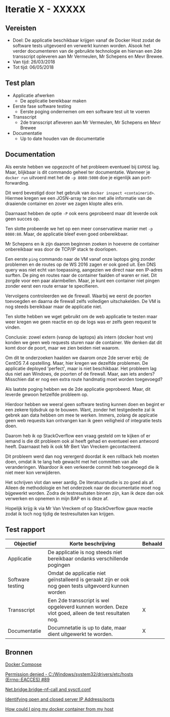 # Iteratie X - XXXXX

## Vereisten

- Doel: De applicatie beschikbaar krijgen vanaf de Docker Host zodat de software tests uitgevoerd en verwerkt kunnen worden. Alsook het verder documenteren van de gebruikte technologie en hiervan een 2de transscript opleveren aan Mr Vermeulen, Mr Schepens en Mevr Brewee.
- Van tijd: 26/03/2018
- Tot tijd: 06/05/2018

## Test plan
- Applicatie afwerken
    - De applicatie bereikbaar maken
- Eerste fase software testing
    - Eerste poging ondernemen om een software test uit te voeren
- Transscript
    - 2de transscript afleveren aan Mr Vermeulen, Mr Schepens en Mevr Brewee
- Documentatie
    - Up to date houden van de documentatie


## Documentation
Als eerste hebben we opgezocht of het probleem eventueel bij `EXPOSE` lag. Maar, blijkbaar is dit commando geheel ter documentatie. Wanneer je `docker run` uitvoerd met het de `-p 8080:5000` doe je eigenlijk aan port-forwarding.

Dit werd bevestigd door het gebruik van `docker inspect <containerid>`. Hiermee kregen we een JOSN-array te zien met alle informatie van de draaiende container en zover we zagen klopte alles erin.

Daarnaast hebben de optie `-P` ook eens geprobeerd maar dit leverde ook geen succes op.

Ten slotte probeerde we het op een meer conservatieve manier met `-p 8080:80`. Maar, de applicatie bleef even goed onbereikbaar.

Mr Schepens en ik zijn daarom beginnen zoeken in hoeverre de container onbereikbaar was door de TCP/IP stack te doorlopen.

Een eerste `ping` commando naar de VM vanaf onze laptops ging zonder problemen en de routes op de WS 2016 zagen er ook goed uit. Een DNS query was niet echt van toepassing, aangezien we direct naar een IP-adres surften.
De ping en routes naar de container faalden of waren er niet. Dit zorgde voor een paar alarmbellen. Maar, je kunt een container niet pingen zonder eerst een route ernaar te specifieren.

Vervolgens controleerden we de firewall. Waarbij we eerst de poorten toevoegden en daarna de firewall zelfs volledigen uitschakelden. De VM is nog steeds bereikbaar maar de applicatie niet.

Ten slotte hebben we wget gebruikt om de web applicatie te testen maar weer kregen we geen reactie en op de logs was er zelfs geen request te vinden.

Conclusie: zowel extern (vanop de laptops) als intern (docker host vm) konden we geen web requests sturen naar de container. We denken dat dit komt door de poort, maar we zien beiden niet waarom.

Om dit te onderzoeken haalden we daarom onze 2de server erbij: de CentOS 7.4 opstelling. Maar, hier kregen we dezelfde problemen. De applicatie deployed 'perfect', maar is niet beschikbaar. Het probleem lag dus niet aan Windows, de poorten of de firewall. Maar, aan iets anders? Misschien dat er nog een extra route handmatig moet worden toegevoegd?

Als laatste poging hebben we de 2de applicatie geprobeerd. Maar, dit leverde gewoon hetzelfde probleem op.

Hierdoor hebben we weeral geen software testing kunnen doen en begint er een zekere tijdsdruk op te bouwen. Want, zonder het testgedeelte zal ik gebrek aan data hebben om mee te werken. Immers, zolang de applcatie geen web requests kan ontvangen kan ik geen veiligheid of integratie tests doen.

Daarom heb ik op StackOverflow een vraag gesteld om te kijken of er iemand is die dit probleem ook al heeft gehad en eventueel een antwoord heeft. Daarnaast heb ik ook Mr Bert Van Vreckem gecontacteerd.

Dit probleem werd dan nog verergerd doordat ik een rollback heb moeten doen, omdat ik te lang heb gewacht met het committen van alle veranderingen. Waardoor ik een verkeerde commit heb toegevoegd die ik niet meer kon verwijderen.

Het schrijven vlot dan weer aardig. De literatuurstudie is zo goed als af. Alleen de methodologie en het onderzoek naar de documentatie moet nog bijgewerkt worden. Zodra de testresultaten binnen zijn, kan ik deze dan ook verwerken en opnemen in mijn BAP en is deze af.

Hopelijk krijg ik via Mr Van Vreckem of op StackOverflow gauw reactie zodat ik toch nog tijdig de testresultaten kan krijgen.

## Test rapport

|Objectief|Korte beschrijving|Behaald|
|---------|------------------|-------|
|Applicatie|De applicatie is nog steeds niet bereikbaar ondanks verschillende pogingen||
|Software testing|Omdat de applicatie niet geïnstalleerd is geraakt zijn er ook nog geen tests uitgevoerd kunnen worden||
|Transscript|Een 2de transscript is wel opgeleverd kunnen worden. Deze vlot goed, alleen de test resultaten nog.|X|
|Documentatie|Documnetatie is up to date, maar dient uitgewerkt te worden.|X|

## Bronnen
[Docker Compose](https://docs.docker.com/compose/)

[Permission denied - C:/Windows/system32/drivers/etc/hosts (Errno::EACCES) #89](https://github.com/cogitatio/vagrant-hostsupdater/issues/89)

[Net.bridge.bridge-nf-call and sysctl.conf](https://wiki.libvirt.org/page/Net.bridge.bridge-nf-call_and_sysctl.conf)

[Identifying open and closed server IP Address/ports](https://unix.stackexchange.com/questions/11756/identifying-open-and-closed-server-ip-address-ports)

[How could I ping my docker container from my host](https://stackoverflow.com/questions/39216830/how-could-i-ping-my-docker-container-from-my-host)